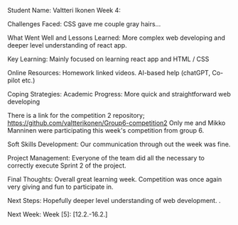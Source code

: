 Student Name: Valtteri Ikonen
Week 4:

Challenges Faced:
CSS gave me couple gray hairs...

What Went Well and Lessons Learned:
More complex web developing and deeper level understanding of react app.

Key Learning:
Mainly focused on learning react app and HTML / CSS

Online Resources:
Homework linked videos. AI-based help (chatGPT, Co-pilot etc.)

Coping Strategies:
Academic Progress:
More quick and straightforward web developing

There is a link for the competition 2 repository;
https://github.com/valtterikonen/Group6-competition2
Only me and Mikko Manninen were participating this week's competition from group 6.



Soft Skills Development:
Our communication through out the week was fine.

Project Management:
Everyone of the team did all the necessary to correctly execute Sprint 2 of the project.

Final Thoughts:
Overall great learning week. Competition was once again very giving and fun to participate in.

Next Steps:
Hopefully deeper level understanding of web development. .

Next Week:
Week [5]: [12.2.-16.2.]